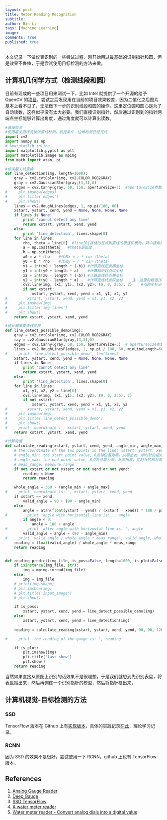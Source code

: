 ```yaml
---
layout: post
title: Meter Reading Recognition
subtitle:
author: Bin Li
tags: [Machine Learning]
image: 
comments: true
published: true
---
```


本文记录一下做仪表识别的一些尝试过程，刚开始用过最基础的识别指针和圆，但是效果不鲁棒，于是尝试使用目标检测的方法来做。

## 计算机几何学方式（检测线段和圆）
目前有现成的一些项目用来测试一下，比如 Intel 就提供了一个开源的给予 OpenCV 的[项目](https://github.com/intel-iot-devkit/python-cv-samples/tree/master/examples/analog-gauge-reader)，尝试之后发现用在当前的项目效果较差，因为二值化之后图片基本上看不见了，无法做下一步的识别线段和圆的操作。这里定位圆和圆心是为了自动读数，这样似乎没有太大必要。我们直接识别指针，然后通过识别到的指针两端点坐标能够计算出角度，通过角度就可以计算出读数。

```python
#直线检测
#使用霍夫直线变换做直线检测，前提条件：边缘检测已经完成
import cv2
import numpy as np
# %matplotlib inline
import matplotlib.pyplot as plt
import matplotlib.image as mpimg
from math import atan, pi

#标准霍夫线变换
def line_detection(img, length=1000):
    gray = cv2.cvtColor(img, cv2.COLOR_RGB2GRAY)
    gray = cv2.GaussianBlur(gray,(3,3),0)
    edges = cv2.Canny(gray, 50, 150, apertureSize=3)  #apertureSize参数默认其实就是3
#     plt.imshow(edges)
#     plt.title('edges')
#     plt.show()
    lines = cv2.HoughLines(edges, 1, np.pi/180, 80)
    xstart, ystart, xend, yend = None, None, None, None
    if lines is None:
        print 'cannot detect any line'
        return xstart, ystart, xend, yend
    else:
        print 'line_detection', lines.shape[0]
    for line in lines:
        rho, theta = line[0]  #line[0]存储的是点到直线的极径和极角，其中极角是弧度表示的。
        a = np.cos(theta)   #theta是弧度
        b = np.sin(theta)
        x0 = a * rho    #代表x = r * cos（theta）
        y0 = b * rho    #代表y = r * sin（theta）
        x1 = int(x0 + length * (-b)) #计算直线起点横坐标
        y1 = int(y0 + length * a)    #计算起始起点纵坐标
        x2 = int(x0 - length * (-b)) #计算直线终点横坐标
        y2 = int(y0 - length * a)    #计算直线终点纵坐标    注：这里的数值1000给出了画出的线段长度范围大小，数值越小，画出的线段越短，数值越大，画出的线段越长
        cv2.line(img, (x1, y1), (x2, y2), (0, 0, 255), 2)    #点的坐标必须是元组，不能是列表。
        if not xstart:
            xstart, ystart, xend, yend = x1, y1, x2, y2
#         xstart, ystart, xend, yend = x1, y1, x2, y2
#     plt.imshow(img)
#     plt.title('img-lines')
#     plt.show()
    return xstart, ystart, xend, yend

#统计概率霍夫线变换
def line_detect_possible_demo(img):
    gray = cv2.cvtColor(img, cv2.COLOR_RGB2GRAY)
    ray = cv2.GaussianBlur(gray,(3,3),0)
    edges = cv2.Canny(gray, 50, 150, apertureSize=3)  # apertureSize参数默认其实就是3
    lines = cv2.HoughLinesP(edges, 1, np.pi / 180, 60, minLineLength=60, maxLineGap=5)
#     print 'line_detect_possible_demo', len(lines)
    xstart, ystart, xend, yend = None, None, None, None
    if lines is None:
        print 'cannot detect any line'
        return xstart, ystart, xend, yend
    else:
        print 'line_detection', lines.shape[0]
    for line in lines:
        x1, y1, x2, y2 = line[0]
        cv2.line(img, (x1, y1), (x2, y2), (0, 0, 255), 2)
        if not xstart:
            xstart, ystart, xend, yend = x1, y1, x2, y2
#         xstart, ystart, xend, yend = x1, y1, x2, y2
#     plt.imshow(img)
#     plt.title('line_detect_possible_demo')
#     plt.show()
#     print 'coordinate :', xstart, ystart, xend, yend
    return xstart, ystart, xend, yend

#计算角度
def calculate_reading(xstart, ystart, xend, yend, angle_min, angle_max, meas_range):
    # the coordinate of the two points in the line: xstart, ystart, xend, yend
    # angle_min: the start point value, 6点钟位置为零，从零出发，顺时针的相对角度
    # angle_max: the end point value, 6点钟位置为零，从零出发，逆时针的相对角度
    # meas_range: measure range
    if not xstart or not ystart or not xend or not yend:
        reading = None
        return reading

    whole_angle = 360 - (angle_min + angle_max)
#     print 'coordinate is: ', xstart, ystart, xend, yend
    if xstart == xend:
        valid_angle = 90 + (90 - angle_min)
    else:
        angle = atan(float(ystart - yend) / (xstart - xend)) * 180 / pi
#         print 'angle with horizontal line is: ', angle
        if angle < 0: 
            angle = 180 + angle
#         print 'after angle with horizontal line is: ', angle
        valid_angle = angle + (90 - angle_min)
#     print 'valid_angle / whole_angle * meas_range', valid_angle, whole_angle, meas_range
    reading = float(valid_angle) / whole_angle * meas_range
    return reading


def reading_predict(img_file, is_poss=False, length=1000, is_plot=False):
    if isinstance(img_file, str):
        img = mpimg.imread(img_file)
    else:
        img = img_file
    # print(img.shape)
    # plt.imshow(img)
    # plt.title('input_image')
    # plt.show()

    if is_poss:
        xstart, ystart, xend, yend = line_detect_possible_demo(img)
    else:
        xstart, ystart, xend, yend = line_detection(img)
    
    reading = calculate_reading(xstart, ystart, xend, yend, 90, 90, 120)

#     print 'the reading of the gauge is: ', reading

    if is_plot:
        plt.imshow(img)
        plt.title('last show')
        plt.show()
    return reading
```

当然如果直接从原图上识别的话效果不是很理想，于是我们就想到先识别表盘，将表盘抠出来，然后再训练一个识别指针的模型，然后将指针框出来，

## 计算机视觉-目标检测的方法
### SSD
TensorFlow 版本在 Github 上有[实现版本](https://github.com/balancap/SSD-Tensorflow)，具体的实践记录[在此](https://binlidaily.github.io/2018-09-29-single-shot-multibox-detector/)，理论学习记录。

### RCNN
因为 SSD 的效果不是很好，尝试使用一下 RCNN，github 上也有 TensorFlow [版本](https://github.com/endernewton/tf-faster-rcnn)。

## References
1. [Analog Gauge Reader](https://github.com/intel-iot-devkit/python-cv-samples/tree/master/examples/analog-gauge-reader)
2. [Deep Gauge](https://github.com/oci-labs/deep-gauge)
3. [SSD TensorFlow](https://binlidaily.github.io/2018-09-29-single-shot-multibox-detector/)
4. [A water meter reader](https://github.com/yamaton/water-meter-reading)
5. [Water meter reader - Convert analog dials into a digital value](https://github.com/zagor/watermeter)